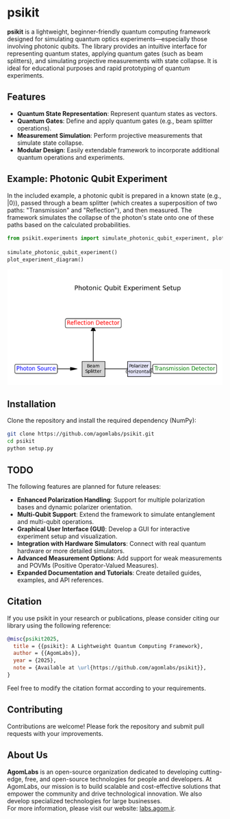 # psikit

**psikit** is a lightweight, beginner-friendly quantum computing framework designed for simulating quantum optics experiments—especially those involving photonic qubits. The library provides an intuitive interface for representing quantum states, applying quantum gates (such as beam splitters), and simulating projective measurements with state collapse. It is ideal for educational purposes and rapid prototyping of quantum experiments.

## Features

- **Quantum State Representation**: Represent quantum states as vectors.
- **Quantum Gates**: Define and apply quantum gates (e.g., beam splitter operations).
- **Measurement Simulation**: Perform projective measurements that simulate state collapse.
- **Modular Design**: Easily extendable framework to incorporate additional quantum operations and experiments.

## Example: Photonic Qubit Experiment

In the included example, a photonic qubit is prepared in a known state (e.g., |0⟩), passed through a beam splitter (which creates a superposition of two paths: "Transmission" and "Reflection"), and then measured. The framework simulates the collapse of the photon's state onto one of these paths based on the calculated probabilities.

```py
from psikit.experiments import simulate_photonic_qubit_experiment, plot_experiment_diagram

simulate_photonic_qubit_experiment()
plot_experiment_diagram()
```
![Figure](./example.png)

## Installation

Clone the repository and install the required dependency (NumPy):

```bash
git clone https://github.com/agomlabs/psikit.git
cd psikit
python setup.py
```

## TODO

The following features are planned for future releases:

- **Enhanced Polarization Handling**: Support for multiple polarization bases and dynamic polarizer orientation.
- **Multi-Qubit Support**: Extend the framework to simulate entanglement and multi-qubit operations.
- **Graphical User Interface (GUI)**: Develop a GUI for interactive experiment setup and visualization.
- **Integration with Hardware Simulators**: Connect with real quantum hardware or more detailed simulators.
- **Advanced Measurement Options**: Add support for weak measurements and POVMs (Positive Operator-Valued Measures).
- **Expanded Documentation and Tutorials**: Create detailed guides, examples, and API references.


## Citation
If you use psikit in your research or publications, please consider citing our library using the following reference:
```bibtex
@misc{psikit2025,
  title = {{psikit}: A Lightweight Quantum Computing Framework},
  author = {{AgomLabs}},
  year = {2025},
  note = {Available at \url{https://github.com/agomlabs/psikit}},
}
```
Feel free to modify the citation format according to your requirements.

## Contributing
Contributions are welcome! Please fork the repository and submit pull requests with your improvements.

## About Us
**AgomLabs** is an open-source organization dedicated to developing cutting-edge, free, and open-source technologies for people and developers. At AgomLabs, our mission is to build scalable and cost-effective solutions that empower the community and drive technological innovation. We also develop specialized technologies for large businesses.  
For more information, please visit our website: [labs.agom.ir](https://labs.agom.ir).

